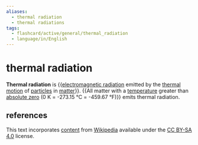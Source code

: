 ```yaml
---
aliases:
  - thermal radiation
  - thermal radiations
tags:
  - flashcard/active/general/thermal_radiation
  - language/in/English
---
```


# thermal radiation

__Thermal radiation__ is {{[electromagnetic radiation](electromagnetic%20radiation.md) emitted by the [thermal motion](kinetic%20theory%20of%20gases.md) of [particles](particle.md) in [matter](matter.md)}}. {{All matter with a [temperature](temperature.md) greater than [absolute zero](absolute%20zero.md) (0&nbsp;K = -273.15&nbsp;°C = -459.67&nbsp;°F)}} emits thermal radiation. <!--SR:!2024-09-09,35,290!2024-09-02,27,270-->

## references

This text incorporates [content](https://en.wikipedia.org/wiki/thermal_radiation) from [Wikipedia](Wikipedia.md) available under the [CC BY-SA 4.0](https://creativecommons.org/licenses/by-sa/4.0/) license.
